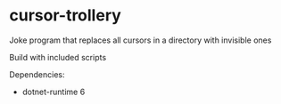 # cursor-trollery

Joke program that replaces all cursors in a directory with invisible ones

Build with included scripts

Dependencies:
- dotnet-runtime 6
